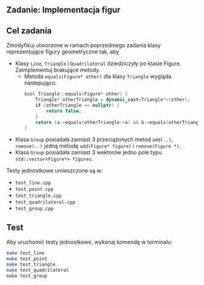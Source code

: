## Zadanie: Implementacja figur

## Cel zadania
Zmodyfikuj utworzone w ramach poprzedniego zadania klasy reprezentujące figury geometryczne tak, aby
- Klasy `Line`, `Triangle` i `Quadrilateral` dziedziczyły po klasie Figure. Zaimplementuj brakujące metody.
  - Metoda `equals(Figure* other)` dla klasy `Triangle` wygląda nastepująco:
    ```cpp
    bool Triangle::equals(Figure* other) {
        Triangle* otherTriangle = dynamic_cast<Triangle*>(other);
        if (otherTriangle == nullptr) {
            return false;
        }
        return (a->equals(otherTriangle->a) && b->equals(otherTriangle->b) && c->equals(otherTriangle->c));
    }
    ```
- Klasa `Group` posiadała zamiast 3 przeciążonych metod `add(..)`, `remove(..)` jedną metodę `add(Figure* figure)` i `remove(Figure *)`.
- Klasa `Group` posiadała zamiast 3 wektorów jedno pole typu `std::vector<Figure*> figures`.


Testy jednostkowe umieszczone są w:
- `test_line.cpp`
- `test_point.cpp`
- `test_triangle.cpp`
- `test_quadrilateral.cpp`
- `test_group.cpp`
 
## Test
Aby uruchomić testy jednostkowe, wykonaj komendę w terminalu:
```bash
make test_line
make test_point
make test_triangle
make test_quadrilateral
make test_group
```